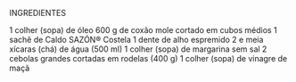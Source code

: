 INGREDIENTES

 1 colher (sopa) de óleo
 600 g de coxão mole cortado em cubos médios
 1 sachê de Caldo SAZÓN® Costela
 1 dente de alho espremido
 2 e meia xícaras (chá) de água (500 ml)
 1 colher (sopa) de margarina sem sal
 2 cebolas grandes cortadas em rodelas (400 g)
 1 colher (sopa) de vinagre de maçã


